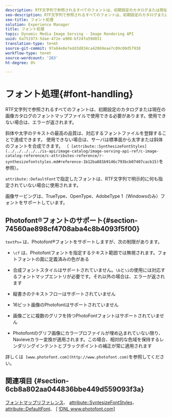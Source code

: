 ```yaml
---
description: RTF文字列で参照されるすべてのフォントは、初期設定のカタログまたは現在の画像カタログのフォントマップファイルで使用できる必要があります。使用できない場合は、エラーが返されます。
seo-description: RTF文字列で参照されるすべてのフォントは、初期設定のカタログまたは現在の画像カタログのフォントマップファイルで使用できる必要があります。使用できない場合は、エラーが返されます。
seo-title: フォント処理
solution: Experience Manager
title: フォント処理
topic: Dynamic Media Image Serving - Image Rendering API
uuid: 6a751973-5dae-472e-a908-bf24fa59d031
translation-type: tm+mt
source-git-commit: 97a84e8e7edd3d834ca42069eae7c09c00d57938
workflow-type: tm+mt
source-wordcount: '263'
ht-degree: 0%

---
```



# フォント処理{#font-handling}

RTF文字列で参照されるすべてのフォントは、初期設定のカタログまたは現在の画像カタログのフォントマップファイルで使用できる必要があります。使用できない場合は、エラーが返されます。

斜体や太字のテキストの最高の品質は、対応するフォントファイルを登録することで達成できます。 使用できない場合は、サーバは標準面から太字または斜体のフォントを合成できます。 （` [attribute::SynthesizeFontStyles](../../../../../is-api/image-catalog/image-serving-api-ref/c-image-catalog-reference/c-attributes-reference/r-synthesizefontstyles.md#reference-1b12ba881b9146c793bcb07407cacb15)`を参照）。

`attribute::DefaultFont`で指定したフォントは、RTF文字列で明示的に何も指定されていない場合に使用されます。

画像サービングは、TrueType、OpenType、AdobeType 1（Windowsのみ）フォントをサポートしています。

## Photofont®フォントのサポート{#section-74560ae898cf4708aba4c8b4093f5f00}

`textPs=` は、Photofont®フォントをサポートしますが、次の制限があります。

* `\cf` は、Photofontフォントを指定するテキスト範囲では無視されます。フォトフォントの面に定義済みの色がある
* 合成フォントスタイルはサポートされていません。`\b`と`\i`の使用には対応するフォントマップエントリが必要です。それ以外の場合は、エラーが返されます

* 縦書きのテキストフローはサポートされていません
* 16ビット画像のPhotofontはサポートされていません
* 画像ごとに複数のグリフを持つPhotoFontフォントはサポートされていません
* Photofontのグリフ画像にカラープロファイルが埋め込まれていない限り、Navieveカラー変換が適用されます。この場合、相対的な色域を保持するレンダリングインテントとブラックポイントの補正が常に適用されます

詳しくは` [www.photofont.com](http://www.photofont.com)`を参照してください。

## 関連項目 {#section-6cb8a802aa044836bbe449d559093f3a}

[フォントマップリファレンス](../../../../../is-api/image-catalog/image-serving-api-ref/c-image-catalog-reference/c-font-map-reference/c-font-map-reference.md#concept-f81f319d03c646c5a8ef87b3277dd37d)、 [attribute::SyntesizeFontStyles](../../../../../is-api/image-catalog/image-serving-api-ref/c-image-catalog-reference/c-attributes-reference/r-synthesizefontstyles.md#reference-1b12ba881b9146c793bcb07407cacb15)、 [attribute::DefaultFont](../../../../../is-api/image-catalog/image-serving-api-ref/c-image-catalog-reference/c-attributes-reference/r-defaultfont.md#reference-48b763ac254545e89a25c76ff7581107)、  [ [!DNL www.photofont.com] ](http://www.photofont.com)
